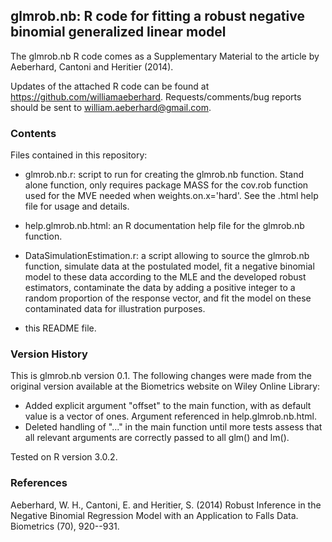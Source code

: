 glmrob.nb: R code for fitting a robust negative binomial generalized linear model
---------------------------------------------------------------------------------

The glmrob.nb R code comes as a Supplementary Material to the article by Aeberhard, Cantoni and Heritier (2014).

Updates of the attached R code can be found at https://github.com/williamaeberhard. Requests/comments/bug reports should be sent to william.aeberhard@gmail.com.

### Contents

Files contained in this repository:

* glmrob.nb.r: script to run for creating the glmrob.nb function. Stand alone function, only requires package MASS for the cov.rob function used for the MVE needed when weights.on.x='hard'. See the .html help file for usage and details.

* help.glmrob.nb.html: an R documentation help file for the glmrob.nb function.

* DataSimulationEstimation.r: a script allowing to source the glmrob.nb function, simulate data at the postulated model, fit a negative binomial model to these data according to the MLE and the developed robust estimators, contaminate the data by adding a positive integer to a random proportion of the response vector, and fit the model on these contaminated data for illustration purposes.

* this README file.

### Version History

This is glmrob.nb version 0.1. The following changes were made from the original version available at the Biometrics website on Wiley Online Library:

* Added explicit argument "offset" to the main function, with as default value is a vector of ones. Argument referenced in help.glmrob.nb.html.
* Deleted handling of "..." in the main function until more tests assess that all relevant arguments are correctly passed to all glm() and lm().

Tested on R version 3.0.2.

### References

Aeberhard, W. H., Cantoni, E. and Heritier, S. (2014) Robust Inference in the Negative Binomial Regression Model with an Application to Falls Data. Biometrics (70), 920--931.
